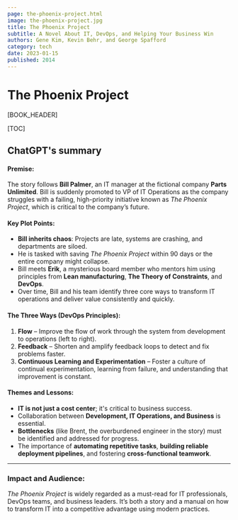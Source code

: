 ```yaml
---
page: the-phoenix-project.html
image: the-phoenix-project.jpg
title: The Phoenix Project
subtitle: A Novel About IT, DevOps, and Helping Your Business Win
authors: Gene Kim, Kevin Behr, and George Spafford
category: tech
date: 2023-01-15
published: 2014
---
```


# The Phoenix Project

[BOOK_HEADER]

[TOC]

## ChatGPT's summary

#### **Premise:**

The story follows **Bill Palmer**, an IT manager at the fictional company **Parts Unlimited**. Bill is suddenly promoted to VP of IT Operations as the company struggles with a failing, high-priority initiative known as *The Phoenix Project*, which is critical to the company’s future.

#### **Key Plot Points:**

* **Bill inherits chaos**: Projects are late, systems are crashing, and departments are siloed.
* He is tasked with saving *The Phoenix Project* within 90 days or the entire company might collapse.
* Bill meets **Erik**, a mysterious board member who mentors him using principles from **Lean manufacturing**, **The Theory of Constraints**, and **DevOps**.
* Over time, Bill and his team identify three core ways to transform IT operations and deliver value consistently and quickly.

#### **The Three Ways (DevOps Principles):**

1. **Flow** – Improve the flow of work through the system from development to operations (left to right).
2. **Feedback** – Shorten and amplify feedback loops to detect and fix problems faster.
3. **Continuous Learning and Experimentation** – Foster a culture of continual experimentation, learning from failure, and understanding that improvement is constant.

#### **Themes and Lessons:**

* **IT is not just a cost center**; it's critical to business success.
* Collaboration between **Development, IT Operations, and Business** is essential.
* **Bottlenecks** (like Brent, the overburdened engineer in the story) must be identified and addressed for progress.
* The importance of **automating repetitive tasks**, **building reliable deployment pipelines**, and fostering **cross-functional teamwork**.

---

### **Impact and Audience:**

*The Phoenix Project* is widely regarded as a must-read for IT professionals, DevOps teams, and business leaders. It’s both a story and a manual on how to transform IT into a competitive advantage using modern practices.
